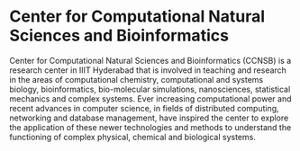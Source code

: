 # Center for Computational Natural Sciences and Bioinformatics

Center for Computational Natural Sciences and Bioinformatics (CCNSB) is a research center in IIIT Hyderabad that is involved in teaching and research in the areas of computational chemistry, computational and systems biology, bioinformatics, bio-molecular simulations, nanosciences, statistical mechanics and complex systems. Ever increasing computational power and recent advances in computer science, in fields of distributed computing, networking and database management, have inspired the center to explore the application of these newer technologies and methods to understand the functioning of complex physical, chemical and biological systems.
